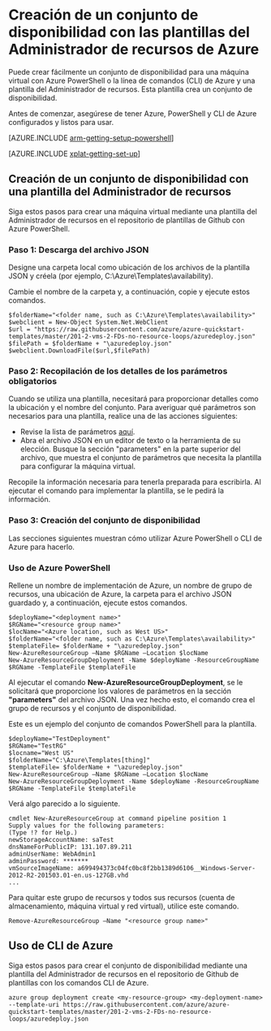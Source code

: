 <properties
	pageTitle="Creación de un conjunto de disponibilidad con las plantillas del Administrador de recursos de Azure"
	description="Describe cómo utilizar la plantilla del conjunto de disponibilidad e incluye la sintaxis de la plantilla"
	services="virtual-machines"
	documentationCenter=""
	authors="KBDAzure"
	manager="timlt"
	editor=""/>

<tags
	ms.service="virtual-machines"
	ms.workload="infrastructure-services"
	ms.tgt_pltfrm="na"
	ms.devlang="na"
	ms.topic="article"
	ms.date="05/04/2015"
	ms.author="kathydav"/>

# Creación de un conjunto de disponibilidad con las plantillas del Administrador de recursos de Azure

Puede crear fácilmente un conjunto de disponibilidad para una máquina virtual con Azure PowerShell o la línea de comandos (CLI) de Azure y una plantilla del Administrador de recursos. Esta plantilla crea un conjunto de disponibilidad.

Antes de comenzar, asegúrese de tener Azure, PowerShell y CLI de Azure configurados y listos para usar.

[AZURE.INCLUDE [arm-getting-setup-powershell](../../includes/arm-getting-setup-powershell.md)]

[AZURE.INCLUDE [xplat-getting-set-up](../../includes/xplat-getting-set-up.md)]


## Creación de un conjunto de disponibilidad con una plantilla del Administrador de recursos

Siga estos pasos para crear una máquina virtual mediante una plantilla del Administrador de recursos en el repositorio de plantillas de Github con Azure PowerShell.

### Paso 1: Descarga del archivo JSON

Designe una carpeta local como ubicación de los archivos de la plantilla JSON y créela (por ejemplo, C:\\Azure\\Templates\\availability).

Cambie el nombre de la carpeta y, a continuación, copie y ejecute estos comandos.

	$folderName="<folder name, such as C:\Azure\Templates\availability>"
	$webclient = New-Object System.Net.WebClient
	$url = "https://raw.githubusercontent.com/azure/azure-quickstart-templates/master/201-2-vms-2-FDs-no-resource-loops/azuredeploy.json"
	$filePath = $folderName + "\azuredeploy.json"
	$webclient.DownloadFile($url,$filePath)

### Paso 2: Recopilación de los detalles de los parámetros obligatorios

Cuando se utiliza una plantilla, necesitará para proporcionar detalles como la ubicación y el nombre del conjunto. Para averiguar qué parámetros son necesarios para una plantilla, realice una de las acciones siguientes:

- Revise la lista de parámetros [aquí](http://azure.microsoft.com/documentation/templates/201-2-vms-2-FDs-no-resource-loops/).
- Abra el archivo JSON en un editor de texto o la herramienta de su elección. Busque la sección "parameters" en la parte superior del archivo, que muestra el conjunto de parámetros que necesita la plantilla para configurar la máquina virtual.

Recopile la información necesaria para tenerla preparada para escribirla. Al ejecutar el comando para implementar la plantilla, se le pedirá la información.

### Paso 3: Creación del conjunto de disponibilidad

Las secciones siguientes muestran cómo utilizar Azure PowerShell o CLI de Azure para hacerlo.

### Uso de Azure PowerShell

Rellene un nombre de implementación de Azure, un nombre de grupo de recursos, una ubicación de Azure, la carpeta para el archivo JSON guardado y, a continuación, ejecute estos comandos.

	$deployName="<deployment name>"
	$RGName="<resource group name>"
	$locName="<Azure location, such as West US>"
	$folderName="<folder name, such as C:\Azure\Templates\availability>"
	$templateFile= $folderName + "\azuredeploy.json"
	New-AzureResourceGroup –Name $RGName –Location $locName
	New-AzureResourceGroupDeployment -Name $deployName -ResourceGroupName $RGName -TemplateFile $templateFile

Al ejecutar el comando **New-AzureResourceGroupDeployment**, se le solicitará que proporcione los valores de parámetros en la sección **"parameters"** del archivo JSON. Una vez hecho esto, el comando crea el grupo de recursos y el conjunto de disponibilidad.

Este es un ejemplo del conjunto de comandos PowerShell para la plantilla.

	$deployName="TestDeployment"
	$RGName="TestRG"
	$locname="West US"
	$folderName="C:\Azure\Templates[thing]"
	$templateFile= $folderName + "\azuredeploy.json"
	New-AzureResourceGroup –Name $RGName –Location $locName
	New-AzureResourceGroupDeployment -Name $deployName -ResourceGroupName $RGName -TemplateFile $templateFile

Verá algo parecido a lo siguiente.

	cmdlet New-AzureResourceGroup at command pipeline position 1
	Supply values for the following parameters:
	(Type !? for Help.)
	newStorageAccountName: saTest
	dnsNameForPublicIP: 131.107.89.211
	adminUserName: WebAdmin1
	adminPassword: *******
	vmSourceImageName: a699494373c04fc0bc8f2bb1389d6106__Windows-Server-2012-R2-201503.01-en.us-127GB.vhd
	...

Para quitar este grupo de recursos y todos sus recursos (cuenta de almacenamiento, máquina virtual y red virtual), utilice este comando.

	Remove-AzureResourceGroup –Name "<resource group name>"


## Uso de CLI de Azure

Siga estos pasos para crear el conjunto de disponibilidad mediante una plantilla del Administrador de recursos en el repositorio de Github de plantillas con los comandos CLI de Azure.

	azure group deployment create <my-resource-group> <my-deployment-name> --template-uri https://raw.githubusercontent.com/azure/azure-quickstart-templates/master/201-2-vms-2-FDs-no-resource-loops/azuredeploy.json

<!---HONumber=August15_HO6-->